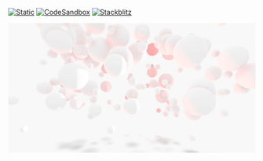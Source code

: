 [![Static](https://img.shields.io/badge/demo-%23646CFF.svg?logo=html5&logoColor=white)](https://pmndrs.github.io/examples/hi-key-bubbles)
[![CodeSandbox](https://img.shields.io/badge/codesandbox-040404?logo=codesandbox&logoColor=DBDBDB)](https://codesandbox.io/s/github/pmndrs/examples/tree/main/demos/hi-key-bubbles)
[![Stackblitz](https://img.shields.io/badge/stackblitz-fff?logo=Stackblitz&logoColor=1389FD)](https://stackblitz.com/github/pmndrs/examples/tree/main/demos/hi-key-bubbles)

![](thumbnail.webp)
